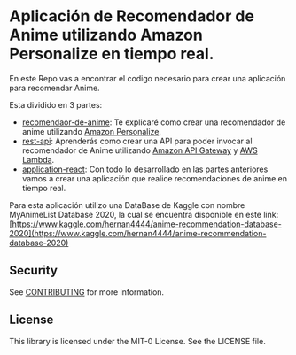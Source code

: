# Aplicación de Recomendador de Anime utilizando Amazon Personalize en tiempo real. 

En este Repo vas a encontrar el codigo necesario para crear una aplicación para recomendar Anime. 

Esta dividido en 3 partes: 
- [recomendaor-de-anime](https://github.com/aws-samples/aws-recomendador-anime/tree/main/recomendador-de-anime): Te explicaré como crear una recomendador de anime utilizando [Amazon Personalize](https://aws.amazon.com/es/personalize/). 
- [rest-api]( ): Aprenderás como crear una API para poder invocar al recomendador de Anime utilizando [Amazon API Gateway](https://aws.amazon.com/es/api-gateway/) y [AWS Lambda](https://aws.amazon.com/es/lambda). 
- [application-react]( ): Con todo lo desarrollado en las partes anteriores vamos a crear una aplicación que realice recomendaciones de anime en tiempo real. 

Para esta aplicación utilizo una DataBase de Kaggle con nombre MyAnimeList Database 2020, la cual se encuentra disponible en este link:[https://www.kaggle.com/hernan4444/anime-recommendation-database-2020](https://www.kaggle.com/hernan4444/anime-recommendation-database-2020)


## Security

See [CONTRIBUTING](CONTRIBUTING.md#security-issue-notifications) for more information.

## License

This library is licensed under the MIT-0 License. See the LICENSE file.


